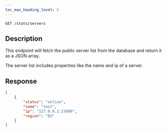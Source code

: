 ```yaml
---
toc_max_heading_level: 5
---
```


```
GET /stats/servers
```

## Description

This endpoint will fetch the public server list from the database and return it as a JSON array. 

The server list includes properties like the name and ip of a server. 

## Response

```json
[
    {
        "status": "online",
        "name": "test",
        "ip": "127.0.0.1:23600",
        "region": "EU"
    }
]
```